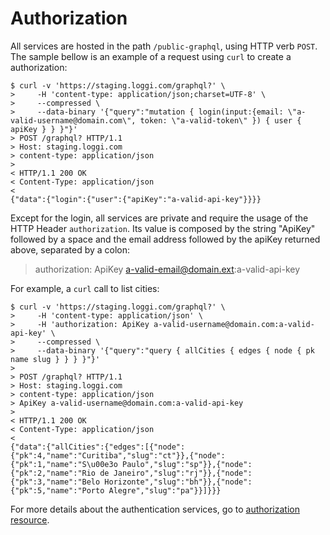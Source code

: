 # Authorization

All services are hosted in the path `/public-graphql`, using HTTP verb `POST`. The sample bellow is an example of a request using `curl` to create a authorization:

```
$ curl -v 'https://staging.loggi.com/graphql?' \
>     -H 'content-type: application/json;charset=UTF-8' \
>     --compressed \
>     --data-binary '{"query":"mutation { login(input:{email: \"a-valid-username@domain.com\", token: \"a-valid-token\" }) { user { apiKey } } }"}'
> POST /graphql? HTTP/1.1
> Host: staging.loggi.com
> content-type: application/json
>
< HTTP/1.1 200 OK
< Content-Type: application/json
<
{"data":{"login":{"user":{"apiKey":"a-valid-api-key"}}}}
```

Except for the login, all services are private and require the usage of the HTTP Header `authorization`. Its value is composed by the string "ApiKey" followed by a space and the email address followed by the apiKey returned above, separated by a colon:

> authorization: ApiKey a-valid-email@domain.ext:a-valid-api-key

For example, a `curl` call to list cities:

```
$ curl -v 'https://staging.loggi.com/graphql?' \
>     -H 'content-type: application/json' \
>     -H 'authorization: ApiKey a-valid-username@domain.com:a-valid-api-key' \
>     --compressed \
>     --data-binary '{"query":"query { allCities { edges { node { pk name slug } } } }"}'
>
> POST /graphql? HTTP/1.1
> Host: staging.loggi.com
> content-type: application/json
> ApiKey a-valid-username@domain.com:a-valid-api-key
>
< HTTP/1.1 200 OK
< Content-Type: application/json
<
{"data":{"allCities":{"edges":[{"node":{"pk":4,"name":"Curitiba","slug":"ct"}},{"node":{"pk":1,"name":"S\u00e3o Paulo","slug":"sp"}},{"node":{"pk":2,"name":"Rio de Janeiro","slug":"rj"}},{"node":{"pk":3,"name":"Belo Horizonte","slug":"bh"}},{"node":{"pk":5,"name":"Porto Alegre","slug":"pa"}}]}}}
```

For more details about the authentication services, go to [authorization resource](/other-resources/authorization).

